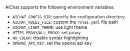 AIChat supports the following environment variables:

- `AICHAT_CONFIG_DIR`: specify the configuration directory
- `AICHAT_ROLES_FILE`: custom the `roles.yaml` file path
- `AICHAT_LIGHT_THEME`: use light theme
- `HTTPS_PROXY`/`ALL_PROXY`: set proxy
- `NO_COLOR`: disable syntax highlighting
- `OPENAI_API_KEY`: set the openai api key